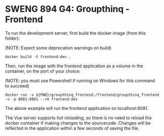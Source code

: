 # SWENG 894 G4: Groupthinq - Frontend

To run the development server, first build the docker image (from this folder):

(NOTE: Expect some deprecation warnings on build)

```
docker build -t frontend:dev .
```

Then, run the image with the frontend application as a volume in the container, on the port of your choice:

(NOTE: you must use Powershell if running on Windows for this command to succeed)

```
docker run -v ${PWD}/groupthinq_frontend:/frontend/groupthinq_frontend -v -p 8081:8081 --rm frontend:dev
```

The above example will run the frontend application on localhost:8081.

The Vue server supports *hot reloading*, so there is no need to reload the docker container if making changes to the sourcecode. Changes will be reflected in the application within a few seconds of saving the file.